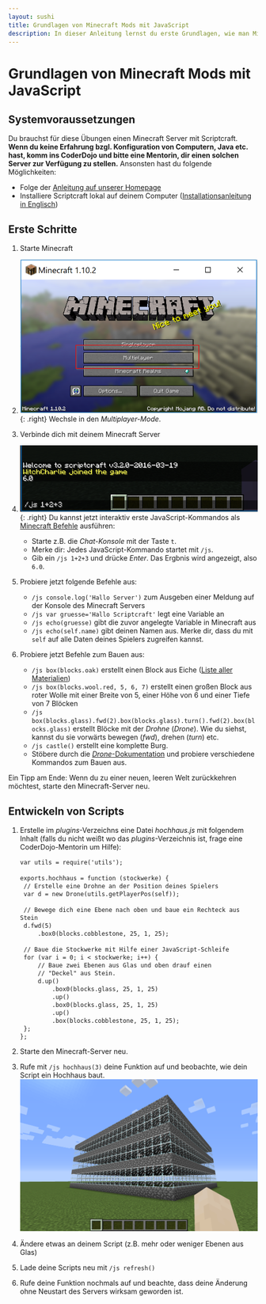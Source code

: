 ```yaml
---
layout: sushi
title: Grundlagen von Minecraft Mods mit JavaScript
description: In dieser Anleitung lernst du erste Grundlagen, wie man Minecraft Mods mit JavaScript entwickelt. 
---
```


# Grundlagen von Minecraft Mods mit JavaScript


## Systemvoraussetzungen

Du brauchst für diese Übungen einen Minecraft Server mit Scriptcraft. **Wenn du keine Erfahrung bzgl. Konfiguration von Computern, Java etc. hast, komm ins CoderDojo und bitte eine Mentorin, dir einen solchen Server zur Verfügung zu stellen.** Ansonsten hast du folgende Möglichkeiten:

* Folge der [Anleitung auf unserer Homepage](07_spigot_scriptcraft_docker.html)
* Installiere Scriptcraft lokal auf deinem Computer ([Installationsanleitung in Englisch](https://github.com/walterhiggins/ScriptCraft/blob/master/README.md))


## Erste Schritte

1. Starte Minecraft

1. ![Multiplayer Mode](08_scriptcraft_basics/minecraft-multiplayer.png){: .right}
Wechsle in den *Multiplayer-Mode*.

1. Verbinde dich mit deinem Minecraft Server

1. ![Interaktives JavaScript](08_scriptcraft_basics/execute-interactive-js.png){: .right}
Du kannst jetzt interaktiv erste JavaScript-Kommandos als [Minecraft Befehle](http://minecraft-de.gamepedia.com/Befehl) ausführen:
   * Starte z.B. die *Chat-Konsole* mit der Taste `t`.
   * Merke dir: Jedes JavaScript-Kommando startet mit `/js`.
   * Gib ein `/js 1+2+3` und drücke *Enter*. Das Ergbnis wird angezeigt, also `6.0`.

1. Probiere jetzt folgende Befehle aus:
   * `/js console.log('Hallo Server')` zum Ausgeben einer Meldung auf der Konsole des Minecraft Servers
   * `/js var gruesse='Hallo Scriptcraft'` legt eine Variable an
   * `/js echo(gruesse)` gibt die zuvor angelegte Variable in Minecraft aus
   * `/js echo(self.name)` gibt deinen Namen aus. Merke dir, dass du mit `self` auf alle Daten deines Spielers zugreifen kannst.

1. Probiere jetzt Befehle zum Bauen aus:
   * `/js box(blocks.oak)` erstellt einen Block aus Eiche ([Liste aller Materialien](https://github.com/walterhiggins/ScriptCraft/blob/master/src/main/js/modules/blocks.js))
   * `/js box(blocks.wool.red, 5, 6, 7)` erstellt einen großen Block aus roter Wolle mit einer Breite von 5, einer Höhe von 6 und einer Tiefe von 7 Blöcken
   * `/js box(blocks.glass).fwd(2).box(blocks.glass).turn().fwd(2).box(blocks.glass)` erstellt Blöcke mit der *Drohne* (*Drone*). Wie du siehst, kannst du sie vorwärts bewegen (*fwd*), drehen (*turn*) etc.
   * `/js castle()` erstellt eine komplette Burg.
   * Stöbere durch die [*Drone*-Dokumentation](https://github.com/walterhiggins/ScriptCraft/blob/master/docs/API-Reference.md#drone-plugin) und probiere verschiedene Kommandos zum Bauen aus.

Ein Tipp am Ende: Wenn du zu einer neuen, leeren Welt zurückkehren möchtest, starte den Minecraft-Server neu.

## Entwickeln von Scripts

1. Erstelle im *plugins*-Verzeichns eine Datei *hochhaus.js* mit folgendem Inhalt (falls du nicht weißt wo das *plugins*-Verzeichnis ist, frage eine CoderDojo-Mentorin um Hilfe):

   ```
   var utils = require('utils');

   exports.hochhaus = function (stockwerke) {
    // Erstelle eine Drohne an der Position deines Spielers
    var d = new Drone(utils.getPlayerPos(self));

    // Bewege dich eine Ebene nach oben und baue ein Rechteck aus Stein 
    d.fwd(5)
        .box0(blocks.cobblestone, 25, 1, 25);
    
    // Baue die Stockwerke mit Hilfe einer JavaScript-Schleife
    for (var i = 0; i < stockwerke; i++) {
        // Baue zwei Ebenen aus Glas und oben drauf einen 
        // "Deckel" aus Stein.
        d.up()
            .box0(blocks.glass, 25, 1, 25)
            .up()
            .box0(blocks.glass, 25, 1, 25)
            .up()
            .box(blocks.cobblestone, 25, 1, 25);
    };
   };
   ```

1. Starte den Minecraft-Server neu.

1. Rufe mit `/js hochhaus(3)` deine Funktion auf und beobachte, wie dein Script ein Hochhaus baut.<br/>
![Hochhaus](08_scriptcraft_basics/hochhaus.png)

1. Ändere etwas an deinem Script (z.B. mehr oder weniger Ebenen aus Glas)

1. Lade deine Scripts neu mit `/js refresh()`

1. Rufe deine Funktion nochmals auf und beachte, dass deine Änderung ohne Neustart des Servers wirksam geworden ist.

